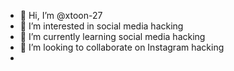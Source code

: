 - 👋 Hi, I’m @xtoon-27
- 👀 I’m interested in social media hacking 
- 🌱 I’m currently learning social media hacking 
- 💞️ I’m looking to collaborate on Instagram hacking 
- 

<!---
xtoon-27/xtoon-27 is a ✨ special ✨ repository because its `README.md` (this file) appears on your GitHub profile.
You can click the Preview link to take a look at your changes.
--->
